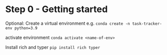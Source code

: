 # Step 0 - Getting started

Optional: Create a virtual environment
e.g.
`conda create -n task-tracker-env python=3.9`

activate environment
`conda activate <name-of-env>`

Install rich and typer
`pip install rich typer`


